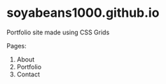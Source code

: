 # soyabeans1000.github.io


Portfolio site made using CSS Grids

Pages:

1. About
2. Portfolio 
3. Contact
